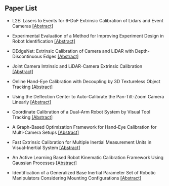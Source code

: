 ## Paper List

- L2E: Lasers to Events for 6-DoF Extrinsic Calibration of Lidars and Event Cameras
[[Abstract]](https://events.infovaya.com/presentation?id=94667)

- Experimental Evaluation of a Method for Improving Experiment Design in Robot Identification
[[Abstract]](https://events.infovaya.com/presentation?id=94670)

- DEdgeNet: Extrinsic Calibration of Camera and LiDAR with Depth-Discontinuous Edges
[[Abstract]](https://events.infovaya.com/presentation?id=94673)

- Joint Camera Intrinsic and LiDAR-Camera Extrinsic Calibration
[[Abstract]](https://events.infovaya.com/presentation?id=94676)

- Online Hand-Eye Calibration with Decoupling by 3D Textureless Object Tracking
[[Abstract]](https://events.infovaya.com/presentation?id=94679)

- Using the Deflection Center to Auto-Calibrate the Pan-Tilt-Zoom Camera Linearly
[[Abstract]](https://events.infovaya.com/presentation?id=94682)

- Coordinate Calibration of a Dual-Arm Robot System by Visual Tool Tracking
[[Abstract]](https://events.infovaya.com/presentation?id=94685)

- A Graph-Based Optimization Framework for Hand-Eye Calibration for Multi-Camera Setups
[[Abstract]](https://events.infovaya.com/presentation?id=94688)

- Fast Extrinsic Calibration for Multiple Inertial Measurement Units in Visual-Inertial System
[[Abstract]](https://events.infovaya.com/presentation?id=94691)

- An Active Learning Based Robot Kinematic Calibration Framework Using Gaussian Processes
[[Abstract]](https://events.infovaya.com/presentation?id=94697)

- Identification of a Generalized Base Inertial Parameter Set of Robotic Manipulators Considering Mounting Configurations
[[Abstract]](https://events.infovaya.com/presentation?id=94700)

